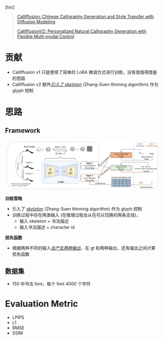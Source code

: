 [toc]

> [Calliffusion: Chinese Calligraphy Generation and Style Transfer with Diffusion Modeling](https://arxiv.org/abs/2305.19124)
>
> [CalliffusionV2: Personalized Natural Calligraphy Generation with Flexible Multi-modal Control](https://arxiv.org/abs/2410.03787)

# 贡献

- Calliffusion v1 只是使用了简单的 LoRA 微调方式进行训练，没有很值得借鉴的思路
- Calliffusion v2 额外<u>*引入了 skeleton*</u> (Zhang-Suen thinning algorithm) 作为 glyph 控制





# 思路

## Framework

![image-20250308131746889](assets/image-20250308131746889.png)

**训练策略**

- 引入了 <u>*skeleton*</u> (Zhang-Suen thinning algorithm) 作为 glyph 控制
- 训练过程中存在两类输入 (在推理过程会从在可以切换的两条支线)，
  - 输入 skeleton + 书法描述
  - 输入书法描述 + character id

**损失函数**

- 根据两种不同的输入<u>*会产生两种输出*</u>，在 gt 和两种输出，还有输出之间计算损失函数



## 数据集

- 150 中书法 font，每个 font 4000 个字符





# Evaluation Metric

- LPIPS
- L1
- RMSE
- SSIM